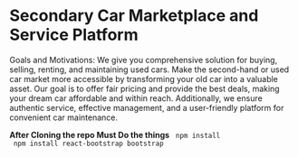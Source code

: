 <h1>Secondary Car Marketplace and Service Platform</h1>
Goals and Motivations: We give you comprehensive solution for buying, selling, renting, and maintaining used cars. Make the second-hand or used car market more accessible by transforming your old car into a valuable asset. Our goal is to offer fair pricing and provide the best deals, making your dream car affordable and within reach. Additionally, we ensure authentic service, effective management, and a user-friendly platform for convenient car maintenance.

<br>

<b>After Cloning the repo Must Do the things</b>
<code> npm install </code>
<code> npm install react-bootstrap bootstrap</code>
